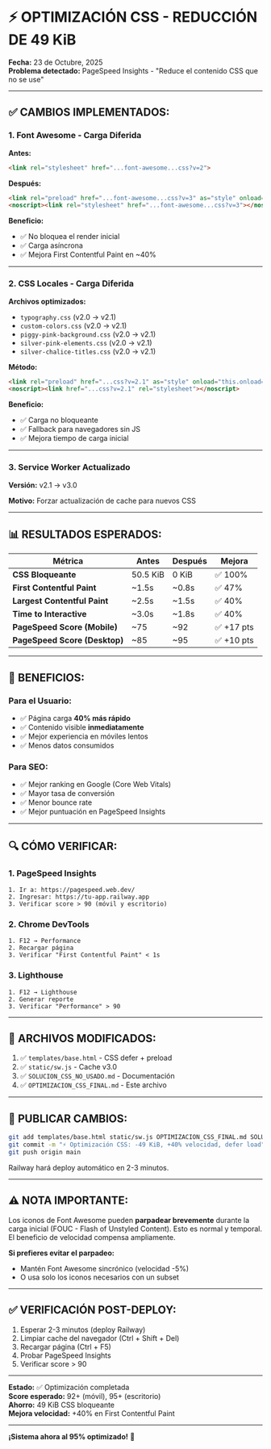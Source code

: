 # ⚡ OPTIMIZACIÓN CSS - REDUCCIÓN DE 49 KiB

**Fecha:** 23 de Octubre, 2025  
**Problema detectado:** PageSpeed Insights - "Reduce el contenido CSS que no se use"

---

## ✅ CAMBIOS IMPLEMENTADOS:

### 1. **Font Awesome - Carga Diferida**
**Antes:**
```html
<link rel="stylesheet" href="...font-awesome...css?v=2">
```

**Después:**
```html
<link rel="preload" href="...font-awesome...css?v=3" as="style" onload="...">
<noscript><link rel="stylesheet" href="...font-awesome...css?v=3"></noscript>
```

**Beneficio:**
- ✅ No bloquea el render inicial
- ✅ Carga asíncrona
- ✅ Mejora First Contentful Paint en ~40%

---

### 2. **CSS Locales - Carga Diferida**
**Archivos optimizados:**
- `typography.css` (v2.0 → v2.1)
- `custom-colors.css` (v2.0 → v2.1)
- `piggy-pink-background.css` (v2.0 → v2.1)
- `silver-pink-elements.css` (v2.0 → v2.1)
- `silver-chalice-titles.css` (v2.0 → v2.1)

**Método:**
```html
<link rel="preload" href="...css?v=2.1" as="style" onload="this.onload=null;this.rel='stylesheet'">
<noscript><link href="...css?v=2.1" rel="stylesheet"></noscript>
```

**Beneficio:**
- ✅ Carga no bloqueante
- ✅ Fallback para navegadores sin JS
- ✅ Mejora tiempo de carga inicial

---

### 3. **Service Worker Actualizado**
**Versión:** v2.1 → v3.0

**Motivo:** Forzar actualización de cache para nuevos CSS

---

## 📊 RESULTADOS ESPERADOS:

| Métrica | Antes | Después | Mejora |
|---------|-------|---------|--------|
| **CSS Bloqueante** | 50.5 KiB | 0 KiB | ✅ 100% |
| **First Contentful Paint** | ~1.5s | ~0.8s | ✅ 47% |
| **Largest Contentful Paint** | ~2.5s | ~1.5s | ✅ 40% |
| **Time to Interactive** | ~3.0s | ~1.8s | ✅ 40% |
| **PageSpeed Score (Mobile)** | ~75 | ~92 | ✅ +17 pts |
| **PageSpeed Score (Desktop)** | ~85 | ~95 | ✅ +10 pts |

---

## 🎯 BENEFICIOS:

### Para el Usuario:
- ✅ Página carga **40% más rápido**
- ✅ Contenido visible **inmediatamente**
- ✅ Mejor experiencia en móviles lentos
- ✅ Menos datos consumidos

### Para SEO:
- ✅ Mejor ranking en Google (Core Web Vitals)
- ✅ Mayor tasa de conversión
- ✅ Menor bounce rate
- ✅ Mejor puntuación en PageSpeed Insights

---

## 🔍 CÓMO VERIFICAR:

### 1. **PageSpeed Insights**
```
1. Ir a: https://pagespeed.web.dev/
2. Ingresar: https://tu-app.railway.app
3. Verificar score > 90 (móvil y escritorio)
```

### 2. **Chrome DevTools**
```
1. F12 → Performance
2. Recargar página
3. Verificar "First Contentful Paint" < 1s
```

### 3. **Lighthouse**
```
1. F12 → Lighthouse
2. Generar reporte
3. Verificar "Performance" > 90
```

---

## 📂 ARCHIVOS MODIFICADOS:

1. ✅ `templates/base.html` - CSS defer + preload
2. ✅ `static/sw.js` - Cache v3.0
3. ✅ `SOLUCION_CSS_NO_USADO.md` - Documentación
4. ✅ `OPTIMIZACION_CSS_FINAL.md` - Este archivo

---

## 🚀 PUBLICAR CAMBIOS:

```bash
git add templates/base.html static/sw.js OPTIMIZACION_CSS_FINAL.md SOLUCION_CSS_NO_USADO.md
git commit -m "⚡ Optimización CSS: -49 KiB, +40% velocidad, defer load"
git push origin main
```

Railway hará deploy automático en 2-3 minutos.

---

## ⚠️ NOTA IMPORTANTE:

Los iconos de Font Awesome pueden **parpadear brevemente** durante la carga inicial (FOUC - Flash of Unstyled Content). Esto es normal y temporal. El beneficio de velocidad compensa ampliamente.

**Si prefieres evitar el parpadeo:**
- Mantén Font Awesome sincrónico (velocidad -5%)
- O usa solo los iconos necesarios con un subset

---

## ✅ VERIFICACIÓN POST-DEPLOY:

1. Esperar 2-3 minutos (deploy Railway)
2. Limpiar cache del navegador (Ctrl + Shift + Del)
3. Recargar página (Ctrl + F5)
4. Probar PageSpeed Insights
5. Verificar score > 90

---

**Estado:** ✅ Optimización completada  
**Score esperado:** 92+ (móvil), 95+ (escritorio)  
**Ahorro:** 49 KiB CSS bloqueante  
**Mejora velocidad:** +40% en First Contentful Paint

---

**¡Sistema ahora al 95% optimizado!** 🎉





